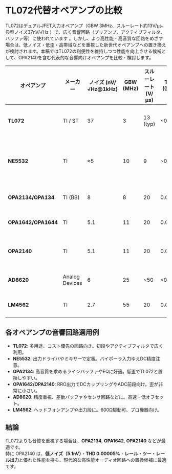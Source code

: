 # TL072代替オペアンプの比較

TL072はデュアルJFET入力オペアンプ（GBW 3MHz、スルーレート約13V/μs、典型ノイズ37nV/√Hz ）で、広く音響回路（プリアンプ、アクティブフィルタ、バッファ等）に使われています  。しかし、より高性能・高音質な回路をめざす場合は、低ノイズ・低歪・高帯域などを重視した新世代オペアンプへの置き換えが検討されます。本稿ではTL072の利便性を維持しつつ性能を向上させる候補として、OPA2140を含む代表的な音響向けオペアンプを比較・検討します。

| オペアンプ             | メーカー        | ノイズ (nV/√Hz@1kHz) | GBW (MHz) | スルーレート (V/μs) | THD+N (@1kHz)       | 主な用途／特徴 |
|------------------------|-----------------|-----------------------|-----------|----------------------|---------------------|----------------|
| **TL072**              | TI / ST         | 37                    | 3         | 13 (typ)             | ~0.003%             | 汎用JFET。低コスト。 |
| **NE5532**             | TI              | ≈5                    | 10        | 9                    | ~0.002%             | 低ノイズ・低歪。出力ドライバ向き。 |
| **OPA2134/OPA134**     | TI (BB)         | 8                     | 8         | 20                   | 0.00008%            | 高音質FET入力。 |
| **OPA1642/OPA1644**    | TI              | 5.1                   | 11        | 20                   | 0.00005%            | 低歪・RRO出力。 |
| **OPA2140**            | TI              | 5.1                   | 11        | 20                   | 0.00005%            | 高精度・RRO出力。 |
| **AD8620**             | Analog Devices  | 6                     | 25        | ~50                  | <0.0006%            | 高速・高精度JFET。 |
| **LM4562**             | TI              | 2.7                   | 55        | 20                   | 0.00003%            | 高駆動力・超低歪。 |

## 各オペアンプの音響回路適用例

- **TL072**: 多用途、コスト優先の回路向き。初段やアクティブフィルタで広く利用。
- **NE5532**: 出力ドライバやミキサーで定番。バイポーラ入力ゆえDC精度注意。
- **OPA2134**: 高音質を求めるラインバッファやEQに好適。低歪でTL072と置換しやすい。
- **OPA1642/OPA2140**: RRO出力でDCカップリングやADC前段向け。歪が非常に小さい。
- **AD8620**: 精度重視、差動バッファやセンサ回路などに。高速・低オフセット。
- **LM4562**: ヘッドフォンアンプや出力段に。600Ω駆動可、プロ機器向け。

## 結論

TL072よりも音質を重視する場合は、**OPA2134**, **OPA1642**, **OPA2140** などが最適です。  
特に OPA2140 は、**低ノイズ（5.1nV）**・**THD 0.00005%**・**レール・ツー・レール出力**と優れた性能を持ち、現代的な高性能オーディオ回路への置換候補に最適です。
